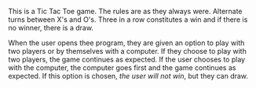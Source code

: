This is a Tic Tac Toe game. The rules are as they always were. Alternate turns between X's and O's. Three in a row constitutes a win and if there is no winner, there is a draw.

When the user opens thee program, they are given an option to play with two players or by themselves with a computer. If they choose to play with two players, the game continues as expected. If the user chooses to play with the computer, the computer goes first and the game continues as expected. If this option is chosen, <em>the user will not win</em>, but they can draw.
